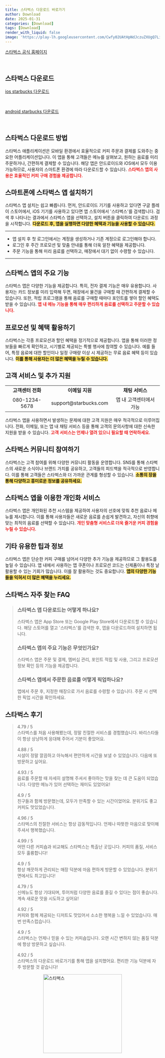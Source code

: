 ```yaml
---
title: 스타벅스 다운로드 바로가기
author: Download
date: 2025-01-31
categories: [Download]
tags: [Download]
render_with_liquid: false
image: 'https://play-lh.googleusercontent.com/Cwfy02UAtHpNdJczuZXUgQ7LikGGBuv8CxIfL9utjcEcGz7_9j1fItnQSxW_w9WahNw=s256-rw'
---
```

<p><a class='click-button' title='스타벅스' href='https://www.starbucks.co.kr/' rel='nofollow'>스타벅스 공식 홈페이지</a></p><br>
<h2 id='스타벅스_다운로드'>스타벅스 다운로드</h2>
<p><a class="click-button ios" title="starbucks 다운로드" href="https://apps.apple.com/kr/app/%EC%8A%A4%ED%83%80%EB%B2%85%EC%8A%A4/id466682252" rel="nofollow">ios starbucks 다운로드</a></p><br>
<p><a class="click-button android" title="starbucks 다운로드" href="https://play.google.comhttps://play.google.com/store/apps/details?id=com.starbucks.co" rel="nofollow">android starbucks 다운로드</a></p><br>


<h2 id='스타벅스 다운로드 방법'>스타벅스 다운로드 방법</h2>

<p>스타벅스 애플리케이션은 모바일 환경에서 효율적으로 커피 주문과 결제를 도와주는 중요한 어플리케이션입니다. 이 앱을 통해 고객들은 메뉴를 살펴보고, 원하는 음료를 미리 주문하거나, 간편하게 결제할 수 있습니다. 해당 앱은 안드로이드와 iOS에서 모두 이용 가능하므로, 사용자의 스마트폰 환경에 따라 다운로드할 수 있습니다. <b><span style="color: #ee2323;">스타벅스 앱의 사용은 효율적인 커피 구매 경험을 제공합니다.</span></b></p>

<h2 id='스마트폰에 스타벅스 앱 설치하기'>스마트폰에 스타벅스 앱 설치하기</h2>

<p>스타벅스 앱 설치는 쉽고 빠릅니다. 먼저, 안드로이드 기기를 사용하고 있다면 구글 플레이 스토어에서, iOS 기기를 사용하고 있다면 앱 스토어에서 '스타벅스'를 검색합니다. 검색 후 나타나는 결과에서 스타벅스 앱을 선택하고, 설치 버튼을 클릭하여 다운로드 과정을 시작합니다. <b><span style="background-color: #ffe066;">다운로드 후, 앱을 실행하면 다양한 혜택과 기능을 사용할 수 있습니다.</span></b></p>

<hr />

<ul>
    <li>앱 설치 후 첫 로그인에서는 계정을 생성하거나 기존 계정으로 로그인해야 합니다.</li>
    <li>로그인 후 주간 프로모션 및 맞춤 안내를 통해 더욱 알찬 혜택을 제공합니다.</li>
    <li>주문 기능을 통해 미리 음료를 선택하고, 매장에서 대기 없이 수령할 수 있습니다.</li>
</ul>

<hr />

<h2 id='스타벅스 앱의 주요 기능'>스타벅스 앱의 주요 기능</h2>

<p>스타벅스 앱은 다양한 기능을 제공합니다. 특히, 전자 결제 기능은 매우 유용합니다. 사용자는 카드 정보를 미리 입력해 두면, 매장에서 물건을 구매할 때 간편하게 결제할 수 있습니다. 또한, 적립 프로그램을 통해 음료를 구매할 때마다 포인트를 쌓아 할인 혜택도 받을 수 있습니다. <b><span style="color: #ee2323;">앱 내 메뉴 기능을 통해 매우 편리하게 음료를 선택하고 주문할 수 있습니다.</span></b></p>

<h2 id='프로모션 및 혜택 활용하기'>프로모션 및 혜택 활용하기</h2>

<p>스타벅스는 각종 프로모션과 할인 혜택을 정기적으로 제공합니다. 앱을 통해 이러한 정보들을 빠르게 확인하고, 시기별로 제공되는 특별 행사에 참여할 수 있습니다. 예를 들어, 특정 음료에 대한 할인이나 일정 구매량 이상 시 제공하는 무료 음료 혜택 등이 있습니다. <b><span style="background-color: #ffe066;">이를 통해 사용자는 더 많은 혜택을 누릴 수 있습니다.</span></b></p>

<h2 id='고객 서비스 및 추가 지원'>고객 서비스 및 추가 지원</h2>

<table>
    <tr>
        <td style="text-align: center; height: 17px;"><b>고객센터 전화</b></td>
        <td style="text-align: center; height: 17px;"><b>이메일 지원</b></td>
        <td style="text-align: center; height: 17px;"><b>채팅 서비스</b></td>
    </tr>
    <tr>
        <td style="text-align: center; height: 17px;">080-1234-5678</td>
        <td style="text-align: center; height: 17px;">support@starbucks.com</td>
        <td style="text-align: center; height: 17px;">앱 내 고객센터에서 가능</td>
    </tr>
</table>

<p>스타벅스 앱을 사용하면서 발생하는 문제에 대한 고객 지원은 매우 적극적으로 이루어집니다. 전화, 이메일, 또는 앱 내 채팅 서비스 등을 통해 고객의 문의사항에 대한 신속한 지원을 받을 수 있습니다. <b><span style="color: #ee2323;">고객 서비스는 언제나 열려 있으니 필요할 때 연락하세요.</span></b></p>

<h2 id='스타벅스 커뮤니티 참여하기'>스타벅스 커뮤니티 참여하기</h2>

<p>스타벅스는 고객 참여를 위해 다양한 커뮤니티 활동을 운영합니다. SNS를 통해 스타벅스의 새로운 소식이나 브랜드 가치를 공유하고, 고객들의 피드백을 적극적으로 반영합니다. 이를 통해 고객들은 스타벅스와 더 가까운 관계를 형성할 수 있습니다. <b><span style="background-color: #ffe066;">소통의 장을 통해 다양하고 흥미로운 정보를 공유하세요.</span></b></p>

<h2 id='스타벅스 앱을 이용한 개인화 서비스'>스타벅스 앱을 이용한 개인화 서비스</h2>

<p>스타벅스 앱은 개인화된 추천 시스템을 제공하여 사용자의 선호에 맞춰 추천 음료나 메뉴를 제시합니다. 이를 통해 사용자들은 새로운 음료를 손쉽게 발견하고, 자신의 취향에 맞는 최적의 음료를 선택할 수 있습니다. <b><span style="color: #ee2323;">개인 맞춤형 서비스로 더욱 즐거운 커피 경험을 누릴 수 있습니다.</span></b></p>

<h2 id='기타 유용한 팁과 정보'>기타 유용한 팁과 정보</h2>

<p>스타벅스 앱은 단순한 커피 구매를 넘어서 다양한 추가 기능을 제공하므로 그 활용도를 높일 수 있습니다. 앱 내에서 사용하는 앱 쿠폰이나 프로모션 코드는 신제품이나 특정 날 활용할 수 있는 기회가 많습니다. 이를 잘 활용하는 것도 중요합니다. <b><span style="background-color: #ffe066;">앱의 다양한 기능들을 익혀서 더 많은 혜택을 누리세요.</span></b></p>


<h2 id='스타벅스_자주_찾는_FAQ'>스타벅스 자주 찾는 FAQ</h2>
<div itemscope="" itemtype="https://schema.org/FAQPage"> <blockquote> <div itemscope="" itemprop="mainEntity" itemtype="https://schema.org/Question"> <h3 itemprop="name">스타벅스 앱 다운로드는 어떻게 하나요?</h3> <div itemscope="" itemprop="acceptedAnswer" itemtype="https://schema.org/Answer"> <span itemprop="text"> <p>스타벅스 앱은 App Store 또는 Google Play Store에서 다운로드할 수 있습니다. 해당 스토어를 열고 '스타벅스'를 검색한 후, 앱을 다운로드하여 설치하면 됩니다.</p> </span> </div> </div> <div itemscope="" itemprop="mainEntity" itemtype="https://schema.org/Question"> <h3 itemprop="name">스타벅스 앱의 주요 기능은 무엇인가요?</h3> <div itemscope="" itemprop="acceptedAnswer" itemtype="https://schema.org/Answer"> <span itemprop="text"> <p>스타벅스 앱은 주문 및 결제, 멤버십 관리, 포인트 적립 및 사용, 그리고 프로모션 정보 확인 등의 기능을 제공합니다.</p> </span> </div> </div> <div itemscope="" itemprop="mainEntity" itemtype="https://schema.org/Question"> <h3 itemprop="name">스타벅스 앱에서 주문한 음료를 어떻게 픽업하나요?</h3> <div itemscope="" itemprop="acceptedAnswer" itemtype="https://schema.org/Answer"> <span itemprop="text"> <p>앱에서 주문 후, 지정한 매장으로 가서 음료를 수령할 수 있습니다. 주문 시 선택한 픽업 시간을 확인하세요.</p> </span> </div> </div> </blockquote> </div>
<h2 id='스타벅스_후기'>스타벅스 후기</h2>
<div itemscope itemtype="https://schema.org/Product">
  <blockquote>
  <div itemprop="review" itemscope itemtype="https://schema.org/Review">
      <div itemprop="reviewRating" itemscope itemtype="https://schema.org/Rating"> <span itemprop="ratingValue">4.79</span> / <span itemprop="bestRating">5</span> </div>
      <span itemprop="reviewBody">스타벅스를 처음 사용해봤는데, 정말 친절한 서비스를 경험했습니다. 바리스타들이 항상 상냥하게 응대해 주어서 기분이 좋았어요.</span>
  </div>
  <br>
  <div itemprop="review" itemscope itemtype="https://schema.org/Review">
      <div itemprop="reviewRating" itemscope itemtype="https://schema.org/Rating"> <span itemprop="ratingValue">4.88</span> / <span itemprop="bestRating">5</span> </div>
      <span itemprop="reviewBody">시설이 정말 깔끔하고 아늑해서 편안하게 시간을 보낼 수 있었습니다. 다음에 또 방문하고 싶어요.</span>
  </div>
  <br>
  <div itemprop="review" itemscope itemtype="https://schema.org/Review">
      <div itemprop="reviewRating" itemscope itemtype="https://schema.org/Rating"> <span itemprop="ratingValue">4.93</span> / <span itemprop="bestRating">5</span> </div>
      <span itemprop="reviewBody">음료를 주문할 때 자세히 설명해 주셔서 좋아하는 맛을 찾는 데 큰 도움이 되었습니다. 다양한 메뉴가 있어 선택하는 재미도 있었어요!</span>
  </div>
  <br>
  <div itemprop="review" itemscope itemtype="https://schema.org/Review">
      <div itemprop="reviewRating" itemscope itemtype="https://schema.org/Rating"> <span itemprop="ratingValue">4.9</span> / <span itemprop="bestRating">5</span> </div>
      <span itemprop="reviewBody">친구들과 함께 방문했는데, 모두가 만족할 수 있는 시간이었어요. 분위기도 좋고 커피도 맛있었습니다.</span>
  </div>
  <br>
  <div itemprop="review" itemscope itemtype="https://schema.org/Review">
      <div itemprop="reviewRating" itemscope itemtype="https://schema.org/Rating"> <span itemprop="ratingValue">4.96</span> / <span itemprop="bestRating">5</span> </div>
      <span itemprop="reviewBody">스타벅스의 친절한 서비스는 항상 감동적입니다. 언제나 따뜻한 마음으로 맞이해 주셔서 행복했습니다.</span>
  </div>
  <br>
  <div itemprop="review" itemscope itemtype="https://schema.org/Review">
      <div itemprop="reviewRating" itemscope itemtype="https://schema.org/Rating"> <span itemprop="ratingValue">4.99</span> / <span itemprop="bestRating">5</span> </div>
      <span itemprop="reviewBody">어떤 다른 커피숍과 비교해도 스타벅스는 특출난 곳입니다. 커피의 품질, 서비스 모두 훌륭합니다!</span>
  </div>
  <br>
  <div itemprop="review" itemscope itemtype="https://schema.org/Review">
      <div itemprop="reviewRating" itemscope itemtype="https://schema.org/Rating"> <span itemprop="ratingValue">4.9</span> / <span itemprop="bestRating">5</span> </div>
      <span itemprop="reviewBody">항상 깨끗하게 관리되는 매장 덕분에 마음 편하게 방문할 수 있었습니다. 분위기면에서도 최고입니다!</span>
  </div>
  <br>
  <div itemprop="review" itemscope itemtype="https://schema.org/Review">
      <div itemprop="reviewRating" itemscope itemtype="https://schema.org/Rating"> <span itemprop="ratingValue">4.79</span> / <span itemprop="bestRating">5</span> </div>
      <span itemprop="reviewBody">신메뉴도 항상 기대되며, 투어처럼 다양한 음료를 즐길 수 있다는 점이 좋습니다. 계속 새로운 맛을 시도하고 싶어요!</span>
  </div>
  <br>
  <div itemprop="review" itemscope itemtype="https://schema.org/Review">
      <div itemprop="reviewRating" itemscope itemtype="https://schema.org/Rating"> <span itemprop="ratingValue">4.92</span> / <span itemprop="bestRating">5</span> </div>
      <span itemprop="reviewBody">커피와 함께 제공되는 디저트도 맛있어서 소소한 행복을 느낄 수 있었습니다. 매번 만족스럽습니다.</span>
  </div>
  <br>
  <div itemprop="review" itemscope itemtype="https://schema.org/Review">
      <div itemprop="reviewRating" itemscope itemtype="https://schema.org/Rating"> <span itemprop="ratingValue">4.9</span> / <span itemprop="bestRating">5</span> </div>
      <span itemprop="reviewBody">스타벅스는 언제나 믿을 수 있는 커피숍입니다. 오랜 시간 변하지 않는 품질 덕분에 항상 방문하고 싶습니다.</span>
  </div>
  <br>
  <div itemprop="review" itemscope itemtype="https://schema.org/Review">
      <div itemprop="reviewRating" itemscope itemtype="https://schema.org/Rating"> <span itemprop="ratingValue">4.92</span> / <span itemprop="bestRating">5</span> </div>
      <span itemprop="reviewBody">스타벅스의 다운로드 바로가기를 통해 앱을 설치했어요. 편리한 기능 덕분에 자주 방문할 것 같습니다!</span>
  </div>
  </blockquote>
</div>
<figure class="image" style="display: flex; justify-content: center; align-items: center; margin: 0;"><img src="https://play-lh.googleusercontent.com/Cwfy02UAtHpNdJczuZXUgQ7LikGGBuv8CxIfL9utjcEcGz7_9j1fItnQSxW_w9WahNw=s256-rw" alt="스타벅스" width="256" height="256" style="max-width: 100%; height: auto;"></figure>